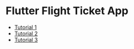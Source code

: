 # Flutter Flight Ticket App

- [Tutorial 1](https://www.youtube.com/watch?v=GeMJz3EcBgs)
- [Tutorial 2](https://www.youtube.com/watch?v=SyrmtnYGJyI)
- [Tutorial 3](https://www.youtube.com/watch?v=4bIjr6zXm1E)